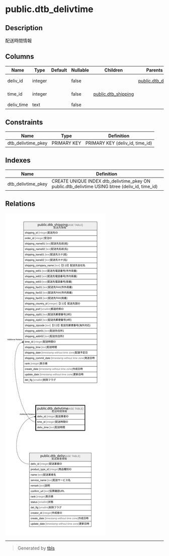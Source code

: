 # public.dtb_delivtime

## Description

配送時間情報

## Columns

| Name | Type | Default | Nullable | Children | Parents | Comment |
| ---- | ---- | ------- | -------- | -------- | ------- | ------- |
| deliv_id | integer |  | false |  | [public.dtb_deliv](public.dtb_deliv.md) | 配送業者ID |
| time_id | integer |  | false | [public.dtb_shipping](public.dtb_shipping.md) |  | 配送時間ID |
| deliv_time | text |  | false |  |  | 配送時間 |

## Constraints

| Name | Type | Definition |
| ---- | ---- | ---------- |
| dtb_delivtime_pkey | PRIMARY KEY | PRIMARY KEY (deliv_id, time_id) |

## Indexes

| Name | Definition |
| ---- | ---------- |
| dtb_delivtime_pkey | CREATE UNIQUE INDEX dtb_delivtime_pkey ON public.dtb_delivtime USING btree (deliv_id, time_id) |

## Relations

![er](public.dtb_delivtime.svg)

---

> Generated by [tbls](https://github.com/k1LoW/tbls)
